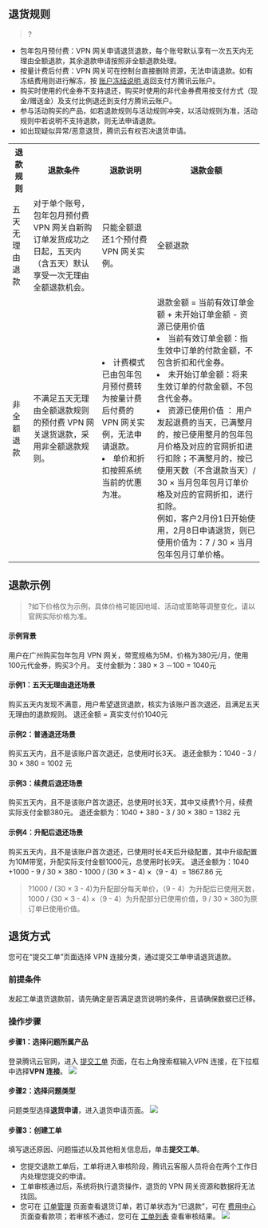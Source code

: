 ## 退货规则
>?
- 包年包月预付费：VPN 网关申请退货退款，每个账号默认享有一次五天内无理由全额退款，其余退款申请按照非全额退款处理。
- 按量计费后付费：VPN 网关可在控制台直接删除资源，无法申请退款。如有冻结费用则进行解冻，按 [账户冻结说明
](https://cloud.tencent.com/document/product/555/12039) 返回支付方腾讯云账户。
- 购买时使用的代金券不支持退还，购买时使用的非代金券费用按支付方式（现金/赠送金）及支付比例退还到支付方腾讯云账户。
- 参与活动购买的产品，如若退款规则与活动规则冲突，以活动规则为准，活动规则中若说明不支持退款，则无法申请退款。
- 如出现疑似异常/恶意退货，腾讯云有权否决退货申请。
<table>
<tbody>
<tr>
<th>退款规则</th>
<th>退款条件</th>
<th>退款说明</th>
<th>退款金额</th>
</tr>
<tr>
<td>五天无理由退款</td>
<td>对于单个账号，包年包月预付费 VPN 网关自新购订单发货成功之日起，五天内（含五天）默认享受一次无理由全额退款机会。</td>
<td>
只能全额退还1个预付费 VPN 网关实例。
</td>
<td>全额退款</td>
</tr>
<tr>
<td>非全额退款</td>
<td>不满足五天无理由全额退款规则的预付费 VPN 网关退货退款，采用非全额退款规则。</td>
<td>
<li>计费模式已由包年包月预付费转为按量计费后付费的 VPN 网关实例，无法申请退款。</li>
<li>单价和折扣按照系统当前的优惠为准。</li>
</td>
<td>退款金额 = 当前有效订单金额 + 未开始订单金额 - 资源已使用价值
<li>当前有效订单金额：指生效中订单的付款金额，不包含折扣和代金券。</li>
<li>未开始订单金额：将来生效订单的付款金额，不包含代金券。</li>
<li>资源已使用价值 ： 用户发起退费的当天，已满整月的，按已使用整月的包年包月价格及对应的官网折扣进行扣除；不满整月的，按已使用天数（不含退款当天）/ 30 × 当月包年包月订单价格及对应的官网折扣，进行扣除。<br>例如，客户2月份1日开始使用，2月8日申请退货，则已使用价值为：7 / 30 × 当月包年包月订单价格。</li>
</td>
</tr>
</tbody></table>

## 退款示例
>?如下价格仅为示例，具体价格可能因地域、活动或策略等调整变化，请以官网实际价格为准。
#### 示例背景
用户在广州购买包年包月 VPN 网关，带宽规格为5M，价格为380元/月，使用100元代金券，购买3个月。
支付金额为：380 × 3 －100 = 1040元

#### 示例1：五天无理由退还场景
购买五天内发现不满意，用户希望退货退款，核实为该账户首次退还，且满足五天无理由的退款规则。
退还金额 = 真实支付价1040元

#### 示例2：普通退还场景
购买五天内，且不是该账户首次退还，总使用时长3天。
退还金额为：1040 - 3 / 30 × 380 = 1002 元

#### 示例3：续费后退还场景
购买五天内，且不是该账户首次退还，总使用时长3天，其中又续费1个月，续费实际支付金额380元。
退还金额为：1040 + 380 - 3 / 30 × 380 = 1382 元

#### 示例4：升配后退还场景
购买五天内，且不是该账户首次退还，已使用时长4天后升级配置，其中升级配置为10M带宽，升配实际支付金额1000元，总使用时长9天。
退还金额为：1040 +1000 - 9 / 30 × 380 - 1000 / (30 × 3 - 4) ×（9 - 4）= 1867.86 元

>?1000  / (30 × 3 - 4)为升配部分每天单价，（9 - 4）为升配后已使用天数，1000 / (30 × 3 - 4) ×（9 - 4）为升配部分已使用价值，9 / 30 × 380为原订单已使用价值。

## 退货方式
您可在“提交工单”页面选择 VPN 连接分类，通过提交工单申请退货退款。

### 前提条件
发起工单退货退款前，请先确定是否满足退货说明的条件，且请确保数据已迁移。
### 操作步骤
#### 步骤1：选择问题所属产品
登录腾讯云官网，进入 [提交工单](https://console.cloud.tencent.com/workorder/category) 页面，在右上角搜索框输入VPN 连接，在下拉框中选择**VPN 连接**。
![](https://main.qcloudimg.com/raw/490ad64ac2415998d21a705aae96b406.png)

#### 步骤2：选择问题类型
问题类型选择**退货申请**，进入退货申请页面。
![](https://main.qcloudimg.com/raw/54da93238d3e6cfa34bd859db1160c3f.png)

#### 步骤3：创建工单
填写退还原因、问题描述以及其他相关信息后，单击**提交工单**。
- 您提交退款工单后，工单将进入审核阶段，腾讯云客服人员将会在两个工作日内处理您提交的申请。
- 工单审核通过后，系统将执行退货操作，退货的 VPN 网关资源和数据将无法找回。
- 您可在 [订单管理](https://console.cloud.tencent.com/deal) 页面查看退货订单，若订单状态为“已退款”，可在 [费用中心](https://console.cloud.tencent.com/account) 页面查看款项；若审核不通过，您可在 [工单列表](https://console.cloud.tencent.com/workorder) 查看审核结果。
![](https://main.qcloudimg.com/raw/31a850aee9da4b37eeced4e93378e8b7.png)

